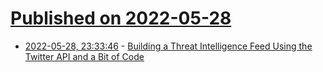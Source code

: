 # [Published on 2022-05-28](index.md)

* [2022-05-28, 23:33:46](https://news.ycombinator.com/item?id=31544816) - [Building a Threat Intelligence Feed Using the Twitter API and a Bit of Code](https://grimminck.medium.com/building-a-threat-intelligence-feed-using-the-twitter-api-and-a-bit-of-code-5787808e32ef)
